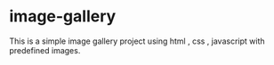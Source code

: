 # image-gallery
This is a simple image gallery project using html , css , javascript with predefined images.
